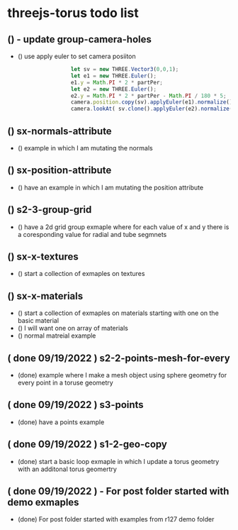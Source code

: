 # threejs-torus todo list

## () - update group-camera-holes

* () use apply euler to set camera posiiton
```js
                    let sv = new THREE.Vector3(0,0,1);
                    let e1 = new THREE.Euler();
                    e1.y = Math.PI * 2 * partPer;
                    let e2 = new THREE.Euler();
                    e2.y = Math.PI * 2 * partPer - Math.PI / 180 * 5;
                    camera.position.copy(sv).applyEuler(e1).normalize().multiplyScalar(MAIN_RADIUS);
                    camera.lookAt( sv.clone().applyEuler(e2).normalize().multiplyScalar(MAIN_RADIUS) );
```

## () sx-normals-attribute
* () example in which I am mutating the normals

## () sx-position-attribute
* () have an example in which I am mutating the position attribute

## () s2-3-group-grid
* () have a 2d grid group exmaple where for each value of x and y there is a coresponding value for radial and tube segmnets 

## () sx-x-textures
* () start a collection of exmaples on textures

## () sx-x-materials
* () start a collection of exmaples on materials starting with one on the basic material
* () I will want one on array of materials
* () normal matreial example

## ( done 09/19/2022 ) s2-2-points-mesh-for-every
* (done) example where I make a mesh object using sphere geometry for every point in a toruse geometry

## ( done 09/19/2022 ) s3-points
* (done) have a points example

## ( done 09/19/2022 ) s1-2-geo-copy
* (done) start a basic loop exmaple in which I update a torus geometry with an additonal torus geomertry

## ( done 09/19/2022 ) - For post folder started with demo exmaples
* (done) For post folder started with examples from r127 demo folder
